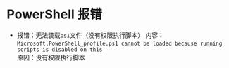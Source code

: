# PowerShell 报错
- 报错：无法装载`ps1`文件（没有权限执行脚本）
  内容：`Microsoft.PowerShell_profile.ps1 cannot be loaded because running scripts is disabled on this`  
  原因：没有权限执行脚本  
  
